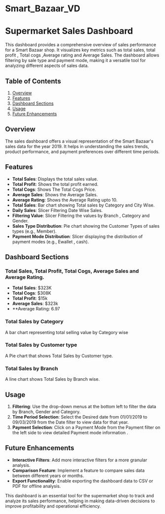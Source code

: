 # Smart_Bazaar_VD
# Supermarket Sales Dashboard

This dashboard provides a comprehensive overview of sales performance for a Smart Bazaar shop. It visualizes key metrics such as total sales, total profit , Total cogs ,Average rating and Average Sales. The dashboard allows filtering by sale type and payment mode, making it a versatile tool for analyzing different aspects of sales data.

## Table of Contents

1. [Overview](#overview)
2. [Features](#features)
3. [Dashboard Sections](#dashboard-sections)
4. [Usage](#usage)
5. [Future Enhancements](#future-enhancements)

## Overview

The sales dashboard offers a visual representation of the Smart Bazaar's sales data for the year 2019. It helps in understanding the sales trends, product performance, and payment preferences over different time periods.

## Features

- **Total Sales**: Displays the total sales value.
- **Total Profit**: Shows the total profit earned.
- **Total Cogs**: Shows The Total Cogs Price.
- **Average Sales**: Shows the Average Sales.
- **Average Rating**: Shows the Average Rating upto 10.
- **Total Sales**: Bar chart showing Total sales  by Category and City Wise.
- **Daily Sales**: Slicer Filtering Date Wise Sales.
- **Filtering Value**: Slicer Filtering the values by Branch , Category and Gender.
- **Sales Type Distribution**: Pie chart showing the Customer Types  of sales types (e.g., Member).
- **Payment Mode Distribution**: Slicer displaying the distribution of payment modes (e.g., Ewallet , cash).


## Dashboard Sections

### Total Sales, Total Profit, Total Cogs, Average Sales and Average Rating.

- **Total Sales**: $323K
- **Total Cogs**: $308K
- **Total Profit**: $15k
- **Average Sales**: $323k
- **Average Rating: 6.97

### Total Sales by Category

A bar chart representing total selling value by Category wise

### Total Sales by Customer type

A Pie chart that shows Total Sales by Customer type.

### Total Sales by Branch

A line chart shows Total Sales by Branch wise.

## Usage

1. **Filtering**: Use the drop-down menus at the bottom left to filter the data by Branch, Gender and Category.
2. **Time Period Selection**: Select the Desired date from 01/01/2019 to 09/03/2019 from the Date filter to view data for that year.
3. **Payment Selection**: Click on a Payment Mode from the Payment filter on the left side to view detailed Payment mode information
.

## Future Enhancements

- **Interactive Filters**: Add more interactive filters for a more granular analysis.
- **Comparison Feature**: Implement a feature to compare sales data between different years or months.
- **Export Functionality**: Enable exporting the dashboard data to CSV or PDF for offline analysis.

This dashboard is an essential tool for the supermarket shop to track and analyze its sales performance, helping in making data-driven decisions to improve profitability and operational efficiency.
